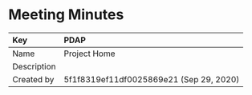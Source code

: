 # Meeting Minutes

| Key | PDAP |
| :--- | :--- |
| Name | Project Home |
| Description |  |
| Created by | 5f1f8319ef11df0025869e21 \(Sep 29, 2020\) |

